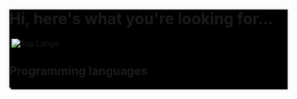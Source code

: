 <div style="background: black"; width: 100%>
  <h1> 
    Hi, here's what you're looking for...
  </h1>
  <div style="width: 20%;">
      <img src="">
      <img src="https://github-readme-stats.vercel.app/api/top-langs/?username=Deivyson1401&langs_count=8" alt="Top Langs" />
  </div>
<div>
  <h2>
    Programming languages
  </h2>
  <div style="display: flex">
    <img style="width: 0.2rem;" src="https://github.com/devicons/devicon/blob/master/icons/python/python-original-wordmark.svg">
  </div>
</div>
</div>
